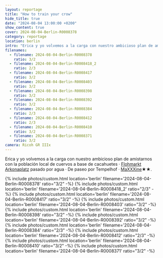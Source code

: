 ```yaml
---
layout: reportage
title: "How to train your crow"
hide_title: true
date: "2024-08-04 13:00:00 +0200"
show_content: true
cover: 2024-08-04-Berlin-R0008378
category: reportage
location: berlin
intro: "Erica y yo volvemos a la carga con nuestro ambicioso plan de amistarnos con la población local de cuervos a base de cacahuetes."
filenames:
  - filename: 2024-08-04-Berlin-R0008378
    ratio: 3/2
  - filename: 2024-08-04-Berlin-R0008418_2
    ratio: 2/3
  - filename: 2024-08-04-Berlin-R0008417
    ratio: 3/2
  - filename: 2024-08-04-Berlin-R0008403
    ratio: 3/2
  - filename: 2024-08-04-Berlin-R0008398
    ratio: 3/2
  - filename: 2024-08-04-Berlin-R0008392
    ratio: 3/2
  - filename: 2024-08-04-Berlin-R0008384
    ratio: 2/3
  - filename: 2024-08-04-Berlin-R0008412
    ratio: 2/3
  - filename: 2024-08-04-Berlin-R0008410
    ratio: 3/2
  - filename: 2024-08-04-Berlin-R0008371
    ratio: 3/2
camera: Ricoh GR IIIx
---
```


Erica y yo volvemos a la carga con nuestro ambicioso plan de amistarnos con la
población local de cuervos a base de cacahuetes &middot; [Flohmarkt
Arkonaplatz](/maps/berlin/flohmarkt-arkonaplatz) pasado por agua &middot; De
paseo por Tempelhof &middot;
[MaXXXine](https://letterboxd.com/javier/film/maxxxine)★★.

<div class="g">
    {% include photos/custom.html location='berlin' filename='2024-08-04-Berlin-R0008378' ratio="3/2" -%}
    {% include photos/custom.html location='berlin' filename='2024-08-04-Berlin-R0008418_2' ratio="2/3" -%}
    {% include photos/custom.html location='berlin' filename='2024-08-04-Berlin-R0008417' ratio="3/2" -%}
    {% include photos/custom.html location='berlin' filename='2024-08-04-Berlin-R0008403' ratio="3/2" -%}
    {% include photos/custom.html location='berlin' filename='2024-08-04-Berlin-R0008398' ratio="3/2" -%}
    {% include photos/custom.html location='berlin' filename='2024-08-04-Berlin-R0008392' ratio="3/2" -%}
    {% include photos/custom.html location='berlin' filename='2024-08-04-Berlin-R0008384' ratio="2/3" -%}
    {% include photos/custom.html location='berlin' filename='2024-08-04-Berlin-R0008412' ratio="2/3" -%}
    {% include photos/custom.html location='berlin' filename='2024-08-04-Berlin-R0008410' ratio="3/2" -%}
    {% include photos/custom.html location='berlin' filename='2024-08-04-Berlin-R0008371' ratio="3/2" -%}
</div>
